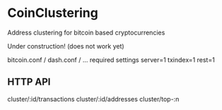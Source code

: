 # CoinClustering
Address clustering for bitcoin based cryptocurrencies

Under construction! (does not work yet)

bitcoin.conf / dash.conf / ... required settings
server=1
txindex=1
rest=1

## HTTP API
cluster/:id/transactions
cluster/:id/addresses
cluster/top-:n